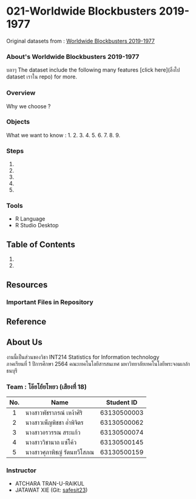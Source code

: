 # 021-Worldwide Blockbusters 2019-1977
Original datasets from : [Worldwide Blockbusters 2019-1977](https://www.kaggle.com/narmelan/top-ten-blockbusters-20191977)


### About's Worldwide Blockbusters 2019-1977
บลาๆ The dataset include the following many features [click here](ลิ้งไป dataset เราใน repo) for more.


### Overview
Why we choose ?


### Objects
What we want to know :
1. 
2.
3.
4.
5.
6.
7.
8.
9.


### Steps
1. 
2. 
3. 
4. 
5. 


### Tools
- R Language
- R Studio Desktop


## Table of Contents
1. 
2. 

## Resources

### Important Files in Repository


## Reference


## About Us
งานนี้เป็นส่วนของวิชา INT214 Statistics for Information technology <br/> ภาคเรียนที่ 1 ปีการศึกษา 2564 คณะเทคโนโลยีสารสนเทศ มหาวิทยาลัยเทคโนโลยีพระจอมเกล้าธนบุรี
### Team : โอ๊ยโย้ยโหยว (เสียงที่ 18)
| No. | Name                     |  Student ID   |
|:---:|--------------------------|---------------|
|  1  | นางสาวพัชราภรณ์ เหง้าศิริ     |  63130500003  |
|  2  | นางสาวเพ็ญพิชชา อ่ำพิจิตร     |  63130500062  |
|  3  | นางสาวอรวรรณ สระแก้ว      |  63130500074  |
|  4  | นางสาววิชานาถ แซ่โค้ว       |  63130500145  |
|  5  | นางสาวศุภาพิชญ์ รัตนทวีโสภณ   |  63130500159  |


### Instructor
- ATCHARA TRAN-U-RAIKUL
- JATAWAT XIE (Git: [safesit23](https://github.com/safesit23))


